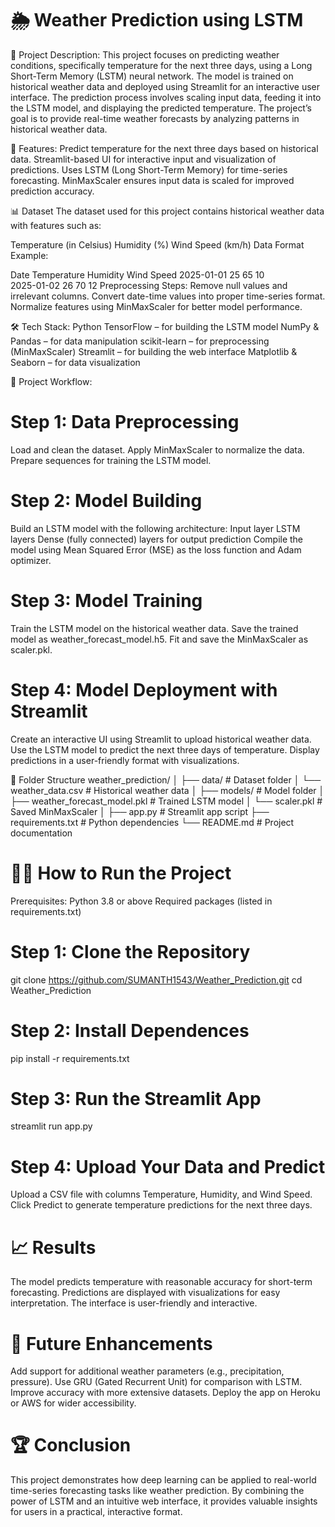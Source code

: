 # 🌦️ Weather Prediction using LSTM

📜 Project Description:
This project focuses on predicting weather conditions, specifically temperature for the next three days, using a Long Short-Term Memory (LSTM) neural network. The model is trained on historical weather data and deployed using Streamlit for an interactive user interface. The prediction process involves scaling input data, feeding it into the LSTM model, and displaying the predicted temperature.
The project’s goal is to provide real-time weather forecasts by analyzing patterns in historical weather data.

🚀 Features:
Predict temperature for the next three days based on historical data.
Streamlit-based UI for interactive input and visualization of predictions.
Uses LSTM (Long Short-Term Memory) for time-series forecasting.
MinMaxScaler ensures input data is scaled for improved prediction accuracy.

📊 Dataset
The dataset used for this project contains historical weather data with features such as:

Temperature (in Celsius)
Humidity (%)
Wind Speed (km/h)
Data Format Example:

Date	    Temperature	  Humidity	 Wind Speed
2025-01-01	 25	          65	       10       
2025-01-02	 26	          70	       12 
Preprocessing Steps:
Remove null values and irrelevant columns.
Convert date-time values into proper time-series format.
Normalize features using MinMaxScaler for better model performance.


🛠️ Tech Stack:
Python
TensorFlow – for building the LSTM model
NumPy & Pandas – for data manipulation
scikit-learn – for preprocessing (MinMaxScaler)
Streamlit – for building the web interface
Matplotlib & Seaborn – for data visualization


📂 Project Workflow:
# Step 1: Data Preprocessing
Load and clean the dataset.
Apply MinMaxScaler to normalize the data.
Prepare sequences for training the LSTM model.
# Step 2: Model Building
Build an LSTM model with the following architecture:
Input layer
LSTM layers
Dense (fully connected) layers for output prediction
Compile the model using Mean Squared Error (MSE) as the loss function and Adam optimizer.
# Step 3: Model Training
Train the LSTM model on the historical weather data.
Save the trained model as weather_forecast_model.h5.
Fit and save the MinMaxScaler as scaler.pkl.
# Step 4: Model Deployment with Streamlit
Create an interactive UI using Streamlit to upload historical weather data.
Use the LSTM model to predict the next three days of temperature.
Display predictions in a user-friendly format with visualizations.

📌 Folder Structure
weather_prediction/
│
├── data/                  # Dataset folder
│   └── weather_data.csv   # Historical weather data
│
├── models/                # Model folder
│   ├── weather_forecast_model.pkl  # Trained LSTM model
│   └── scaler.pkl         # Saved MinMaxScaler
│
├── app.py                 # Streamlit app script
├── requirements.txt       # Python dependencies
└── README.md              # Project documentation


# 🧑‍💻 How to Run the Project
Prerequisites:
Python 3.8 or above
Required packages (listed in requirements.txt)

# Step 1: Clone the Repository
git clone https://github.com/SUMANTH1543/Weather_Prediction.git
cd Weather_Prediction

# Step 2: Install Dependences
pip install -r requirements.txt

# Step 3: Run the Streamlit App
streamlit run app.py

# Step 4: Upload Your Data and Predict
Upload a CSV file with columns Temperature, Humidity, and Wind Speed.
Click Predict to generate temperature predictions for the next three days.
# 📈 Results
The model predicts temperature with reasonable accuracy for short-term forecasting.
Predictions are displayed with visualizations for easy interpretation.
The interface is user-friendly and interactive.


# 🔮 Future Enhancements
Add support for additional weather parameters (e.g., precipitation, pressure).
Use GRU (Gated Recurrent Unit) for comparison with LSTM.
Improve accuracy with more extensive datasets.
Deploy the app on Heroku or AWS for wider accessibility.

# 🏆 Conclusion
This project demonstrates how deep learning can be applied to real-world time-series forecasting tasks like weather prediction. By combining the power of LSTM and an intuitive web interface, it provides valuable insights for users in a practical, interactive format.


